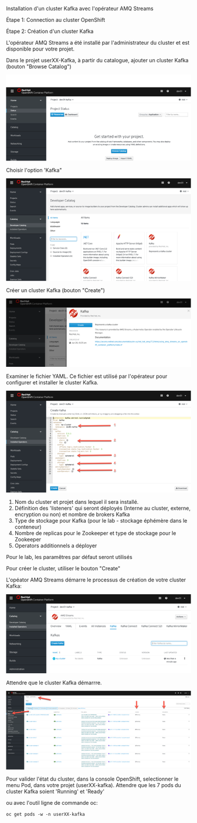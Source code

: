 Installation d'un cluster Kafka avec l'opérateur AMQ Streams

Étape 1:  Connection au cluster OpenShift

Étape 2:  Création d'un cluster Kafka

L'opérateur AMQ Streams a été installé par l'administrateur du cluster et est disponible pour votre projet.

Dans le projet userXX-Kafka, à partir du catalogue, ajouter un cluster Kafka (bouton "Browse Catalog")

![Catalog](images/lab1-install-01.png)

Choisir l'option 'Kafka"

![Catalog](images/lab1-install-02.png)

Créer un cluster Kafka (bouton "Create")

![Catalog](images/lab1-install-03.png)

Examiner le fichier YAML. Ce fichier est utilisé par l'opérateur pour configurer et installer le cluster Kafka.

![Catalog](images/lab1-install-04.png)

1)  Nom du cluster et projet dans lequel il sera installé.
2)  Définition des 'listeners' qui seront déployés (Interne au cluster, externe, encryption ou non) et nombre de brokers Kafka
3)  Type de stockage pour Kafka (pour le lab - stockage éphémère dans le conteneur)
4)  Nombre de replicas pour le Zookeeper et type de stockage pour le Zookeeper 
5)  Operators additionnels a déployer

Pour le lab, les paramêtres par défaut seront utilisés

Pour créer le cluster, utiliser le bouton "Create"

L'opéator AMQ Streams démarre le processus de création de votre cluster Kafka:

![Catalog](images/lab1-install-05.png)

Attendre que le cluster Kafka démarrre.   

![Catalog](images/lab1-install-06.png)

Pour valider l'état du cluster, dans la console OpenShift, selectionner le menu Pod, dans votre projet (userXX-kafka). 
Attendre que les 7 pods du cluster Kafka soient 'Running' et 'Ready'

ou avec l'outil ligne de commande oc:
```
oc get pods -w -n userXX-kafka
```

